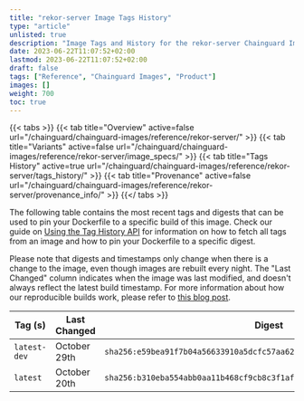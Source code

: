 ```yaml
---
title: "rekor-server Image Tags History"
type: "article"
unlisted: true
description: "Image Tags and History for the rekor-server Chainguard Image"
date: 2023-06-22T11:07:52+02:00
lastmod: 2023-06-22T11:07:52+02:00
draft: false
tags: ["Reference", "Chainguard Images", "Product"]
images: []
weight: 700
toc: true
---
```


{{< tabs >}}
{{< tab title="Overview" active=false url="/chainguard/chainguard-images/reference/rekor-server/" >}}
{{< tab title="Variants" active=false url="/chainguard/chainguard-images/reference/rekor-server/image_specs/" >}}
{{< tab title="Tags History" active=true url="/chainguard/chainguard-images/reference/rekor-server/tags_history/" >}}
{{< tab title="Provenance" active=false url="/chainguard/chainguard-images/reference/rekor-server/provenance_info/" >}}
{{</ tabs >}}

The following table contains the most recent tags and digests that can be used to pin your Dockerfile to a specific build of this image. Check our guide on [Using the Tag History API](/chainguard/chainguard-images/using-the-tag-history-api/) for information on how to fetch all tags from an image and how to pin your Dockerfile to a specific digest.

Please note that digests and timestamps only change when there is a change to the image, even though images are rebuilt every night. The "Last Changed" column indicates when the image was last modified, and doesn't always reflect the latest build timestamp. For more information about how our reproducible builds work, please refer to [this blog post](https://www.chainguard.dev/unchained/reproducing-chainguards-reproducible-image-builds).

| Tag (s)       | Last Changed | Digest                                                                    |
|---------------|--------------|---------------------------------------------------------------------------|
|  `latest-dev` | October 29th | `sha256:e59bea91f7b04a56633910a5dcfc57aa623b6031283933319cd72b432338c175` |
|  `latest`     | October 20th | `sha256:b310eba554abb0aa11b468cf9cb8c3f1af6bf6f7bcfec206912bccf632d36623` |

